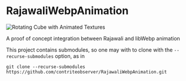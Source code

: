# RajawaliWebpAnimation
![Rotating Cube with Animated Textures](https://github.com/contriteobserver/RajawaliWebpAnimation/tree/master/images "Rotating Cube with Animated Textures")

A proof of concept integration between Rajawali and libWebp animation

This project contains submodules, so one may with to clone with the `--recurse-submodules` option, as in
```
git clone --recurse-submodules https://github.com/contriteobserver/RajawaliWebpAnimation.git
```
